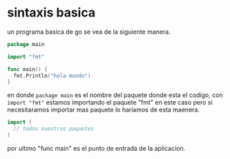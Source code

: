 # sintaxis basica
un programa basica de go se vea de la siguiente manera.

``` go
package main

import "fmt"

func main() {
  fmt.Println("hola mundo")
}
```

en donde `package main` es el nombre del paquete donde esta el codigo, con `import "fmt"` estamos importando el paquete "fmt" en este caso pero si necesitaramos importar mas paquete lo hariamos de esta maenera.

```go
import (
  // todos nuestros paquetes
)
```

por ultimo "func main" es el punto de entrada de la aplicacion.
```
```

```
```
